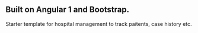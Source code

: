 ## Built on Angular 1 and Bootstrap.
Starter template for hospital management to track paitents, case history etc.

